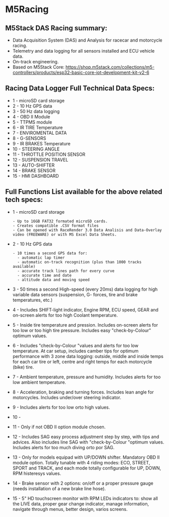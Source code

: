 # M5Racing
## M5Stack DAS Racing summary:

 - Data Acquisition System (DAS) and Analysis
 for racecar and motorcycle racing.
 - Telemetry and data logging for all sensors installed and ECU vehicle data.
 - On-track engineering.
 - Based on M5Stack Core: https://shop.m5stack.com/collections/m5-controllers/products/esp32-basic-core-iot-development-kit-v2-6


## Racing Data Logger Full Technical Data Specs: 

 - 1 - microSD card storage 
 - 2 - 10 Hz GPS data
 - 3 - 50 Hz data logging 
 - 4 - OBD II Module 
 - 5 - TTPMS module
 - 6 - IR TIRE Temperature
 - 7 - ENVIROMENTAL DATA
 - 8 - G-SENSORS 
 - 9 - IR BRAKES Temperature
 - 10 - STEERING ANGLE 
 - 11 - THROTTLE POSITION SENSOR 
 - 12 - SUSPENSION TRAVEL 
 - 13 - AUTO-SHIFTER
 - 14 - BRAKE SENSOR 
 - 15 - HMI DASHBOARD 


## Full Functions List available for the above related tech specs:

 - 1 - microSD card storage
 
       - Up to 16GB FAT32 formated microSD cards.
       - Creates compatible .CSV format files
       - Can be opened with RaceRender 3.0 Data Analisis and Data-Overlay video (FREEWARE) or with MS Excel Data Sheets.
       
 - 2 - 10 Hz GPS data
 
       - 10 times a second GPS data for:
         - automatic lap timer
         - automatic on-track recognition (plus than 1000 tracks available)
         - accurate track lines path for every curve
         - accurate time and date
         - altitude data and moving speed
         
 - 3 - 50 times a second High-speed (every 20ms) data logging for high variable data sensors (suspension, G- forces, tire and brake temperatures, etc.) 
 - 4 - Includes SHIFT-light indicator, Engine RPM, ECU speed, GEAR and on-screen alerts for too high Coolant temperature. 
 - 5 - Inside tire temperature and pression. Includes on-screen alerts for too low or too high tire pressure. Includes easy "check-by-Colour" optimum values. 
 - 6 - Includes "check-by-Colour "values and alerts for too low temperature. At car setup, includes camber tips for optimum performance with 3 zone data logging: outside, middle and inside temps for each car tire or left, centre and right temps for each motorcycle (bike) tire.
 - 7 - Ambient temperature, pressure and humidity. Includes alerts for too low ambient temperature. 
 - 8 - Acceleration, braking and turning forces. Includes lean angle for motorcycles. Includes under/over steering indicator. 
 - 9 - Includes alerts for too low orto high values. 
 - 10 - 
 - 11 - Only if not OBD II option module chosen. 
 - 12 - Includes SAG easy process adjustment step by step, with tips and advices. Also includes line SAG with "check-by-Colour "optimum values. Includes alerts for too much diving orto por SAG. 
 - 13 - Only for models equipad with UP/DOWN shifter. Mandatory OBD II module option. Totally tunable with 4 riding modes: ECO, STREET, SPORT and TRACK, and each mode totally configurable for UP, DOWN, RPM histeresys values.
 - 14 - Brake sensor with 2 options: on/off or a proper pressure gauge (needs installation of a new brake line hose). 
 - 15 - 5" HD touchscreen monitor with RPM LEDs indicators to: show all the LIVE data, proper gear change indicator, manage information, navigate through menus, better design, varios screens.


